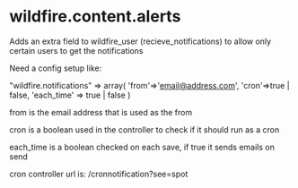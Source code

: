 wildfire.content.alerts
=======================

Adds an extra field to wildfire_user (recieve_notifications) to allow only certain users to get the notifications

Need a config setup like:

"wildfire.notifications" => array(
  'from'=>'email@address.com',
  'cron'=>true | false,
  'each_time' => true | false
  )

  from is the email address that is used as the from

  cron is a boolean used in the controller to check if it should run as a cron

  each_time is a boolean checked on each save, if true it sends emails on send

  cron controller url is: /cronnotification?see=spot


